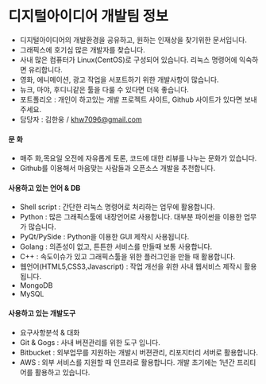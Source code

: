 # 디지털아이디어 개발팀 정보
- 디지털아이디어의 개발환경을 공유하고, 원하는 인재상을 찾기위한 문서입니다.
- 그래픽스에 호기심 많은 개발자를 찾습니다.
- 사내 많은 컴퓨터가 Linux(CentOS)로 구성되어 있습니다. 리눅스 명령어에 익숙하면 유리합니다.
- 영화, 에니메이션, 광고 작업을 서포트하기 위한 개발사항이 많습니다.
- 뉴크, 마야, 후디니같은 툴을 다룰 수 있다면 더욱 좋습니다.
- 포트폴리오 : 개인이 하고있는 개발 프로젝트 사이트, Github 사이트가 있다면 보내주세요.
- 담당자 : 김한웅 / khw7096@gmail.com

#### 문 화
- 매주 화,목요일 오전에 자유롭게 토론, 코드에 대한 리뷰를 나누는 문화가 있습니다.
- Github를 이용해서 마음맞는 사람들과 오픈소스 개발을 추천합니다.

#### 사용하고 있는 언어 & DB
- Shell script : 간단한 리눅스 명령어로 처리하는 업무에 활용합니다. 
- Python : 많은 그래픽스툴에 내장언어로 사용합니다. 대부분 파이썬을 이용한 업무가 많습니다.
- PyQt/PySide : Python을 이용한 GUI 제작시 사용됩니다.
- Golang : 의존성이 없고, 튼튼한 서비스를 만들때 보통 사용합니다.
- C++ : 속도이슈가 있고 그래픽스툴을 위한 플러그인을 만들 때 활용합니다.
- 웹언어(HTML5,CSS3,Javascript) : 작업 개선을 위한 사내 웹서비스 제작시 활용됩니다.
- MongoDB 
- MySQL

#### 사용하고 있는 개발도구
- 요구사항분석 & 대화
- Git & Gogs : 사내 버젼관리를 위한 도구 입니다.
- Bitbucket : 외부업무를 지원하는 개발시 버젼관리, 리포지터리 서버로 활용합니다.
- AWS : 외부 서비스를 지원할 때 인프라로 활용합니다. 개발 초기에는 1년간 프리티어를 활용하고 있습니다.
